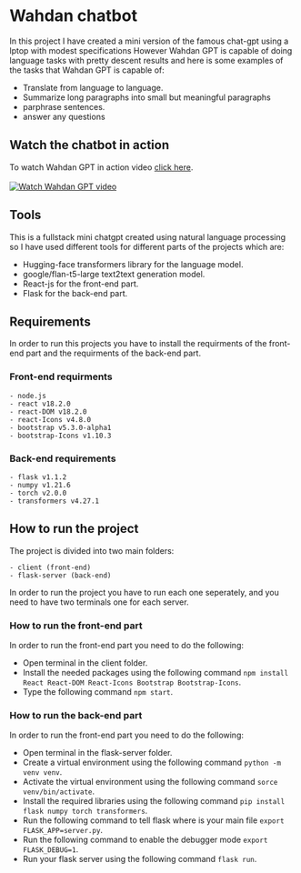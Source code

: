 # Wahdan chatbot

In this project I have created a mini version of the famous chat-gpt using a lptop with modest specifications However Wahdan GPT is capable of doing language tasks with pretty descent results and here is some examples of the tasks that Wahdan GPT is capable of:

- Translate from language to language.
- Summarize long paragraphs into small but meaningful paragraphs
- parphrase sentences.
- answer any questions

## Watch the chatbot in action

To watch Wahdan GPT in action video [click here](https://www.youtube.com/watch?v=V9aneMw2nrc).<br><br>
[![Watch Wahdan GPT video](https://img.youtube.com/vi/V9aneMw2nrc/0.jpg)](https://www.youtube.com/watch?v=V9aneMw2nrc)

## Tools

This is a fullstack mini chatgpt created using natural language processing so I have used different tools for different parts of the projects which are:

- Hugging-face transformers library for the language model.
- google/flan-t5-large text2text generation model.
- React-js for the front-end part.
- Flask for the back-end part.

## Requirements

In order to run this projects you have to install the requirments of the front-end part and the requirments of the back-end part.

### Front-end requirments

```
- node.js
- react v18.2.0
- react-DOM v18.2.0
- react-Icons v4.8.0
- bootstrap v5.3.0-alpha1
- bootstrap-Icons v1.10.3
```

### Back-end requirements

```
- flask v1.1.2
- numpy v1.21.6
- torch v2.0.0
- transformers v4.27.1
```

## How to run the project

The project is divided into two main folders:

```
- client (front-end)
- flask-server (back-end)
```

In order to run the project you have to run each one seperately, and you need to have two terminals one for each server.

### How to run the front-end part

In order to run the front-end part you need to do the following:

- Open terminal in the client folder.
- Install the needed packages using the following command `npm install React React-DOM React-Icons Bootstrap Bootstrap-Icons`.
- Type the following command `npm start`.

### How to run the back-end part

In order to run the front-end part you need to do the following:

- Open terminal in the flask-server folder.
- Create a virtual environment using the following command `python -m venv venv`.
- Activate the virtual environment using the following command `sorce venv/bin/activate`.
- Install the required libraries using the following command `pip install flask numpy torch transformers`.
- Run the following command to tell flask where is your main file `export FLASK_APP=server.py`.
- Run the following command to enable the debugger mode `export FLASK_DEBUG=1`.
- Run your flask server using the following command `flask run`.
